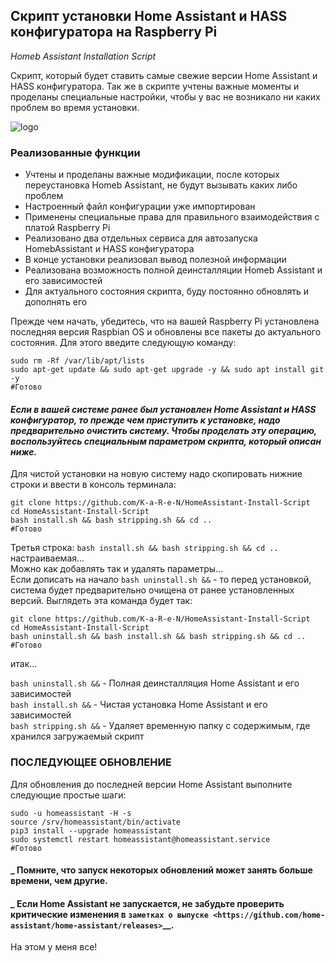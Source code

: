 ## Скрипт установки Home Assistant и HASS конфигуратора на Raspberry Pi
_Homeb Assistant Installation Script_

Cкрипт, который будет ставить самые свежие версии Home Assistant и HASS конфигуратора. Так же в скрипте учтены важные моменты и проделаны специальные настройки, чтобы у вас не возникало ни каких проблем во время установки.

![logo](https://sprut.ai/static/media/cache/00/05/83/40/2369/50963/1600x_image.png?1580879891)   

### Реализованные функции
* Учтены и проделаны важные модификации, после которых переустановка Homeb Assistant, не будут вызывать каких либо  проблем
* Настроенный файл конфигурации уже импортирован
* Применены специальные права для правильного взаимодействия с платой Raspberry Pi
* Реализовано два отдельных сервиса для автозапуска HomebAssistant и HASS конфигуратора
* В конце установки реализовал вывод полезной информации
* Реализована возможность полной деинсталляции Homeb Assistant и его зависимостей
* Для актуального состояния скрипта, буду постоянно обновлять и дополнять его

Прежде чем начать, убедитесь, что на вашей Raspberry Pi установлена последняя версия Raspbian OS и обновлены все пакеты до актуального состояния. Для этого введите следующую команду:

```
sudo rm -Rf /var/lib/apt/lists
sudo apt-get update && sudo apt-get upgrade -y && sudo apt install git -y
#Готово
```
#### _Если в  вашей системе ранее был установлен Home Assistant и HASS конфигуратор, то прежде чем приступить к установке, надо предварительно очистить систему. Чтобы проделать эту операцию, воспользуйтесь специальным параметром скрипта, который описан ниже._

Для чистой установки на новую систему надо скопировать нижние строки и ввести в консоль терминала:

```
git clone https://github.com/K-a-R-e-N/HomeAssistant-Install-Script
cd HomeAssistant-Install-Script
bash install.sh && bash stripping.sh && cd ..
#Готово
```
Третья строка: `bash install.sh && bash stripping.sh && cd ..` настраиваемая...  
Можно как добавлять так и удалять параметры...  
Если дописать на начало `bash uninstall.sh &&` - то перед установкой, система будет предварительно очищена от ранее установленных версий. Выглядеть эта команда будет так:

```
git clone https://github.com/K-a-R-e-N/HomeAssistant-Install-Script
cd HomeAssistant-Install-Script
bash uninstall.sh && bash install.sh && bash stripping.sh && cd ..
#Готово
```
итак...

`bash uninstall.sh &&` - Полная деинсталляция Home Assistant и его зависимостей  
`bash install.sh &&` - Чистая установка Home Assistant и его зависимостей  
`bash stripping.sh &&` - Удаляет временную папку с содержимым, где хранился загружаемый скрипт  

### ПОСЛЕДУЮЩЕЕ ОБНОВЛЕНИЕ
Для обновления до последней версии Home Assistant выполните следующие простые шаги:
```
sudo -u homeassistant -H -s
source /srv/homeassistant/bin/activate
pip3 install --upgrade homeassistant
sudo systemctl restart homeassistant@homeassistant.service 
#Готово
```
#### _ Помните, что запуск некоторых обновлений может занять больше времени, чем другие.
#### _ Если Home Assistant не запускается, не забудьте проверить критические изменения в `заметках о выпуске <https://github.com/home-assistant/home-assistant/releases>`__.



На этом у меня все!
